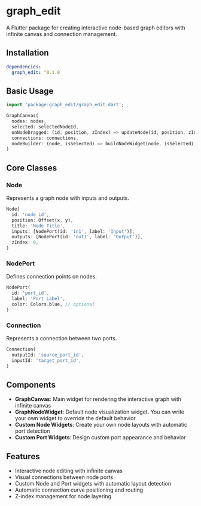 # graph_edit

A Flutter package for creating interactive node-based graph editors with infinite canvas and connection management.

## Installation

```yaml
dependencies:
  graph_edit: ^0.1.0
```

## Basic Usage

```dart
import 'package:graph_edit/graph_edit.dart';

GraphCanvas(
  nodes: nodes,
  selected: selectedNodeId,
  onNodeDragged: (id, position, zIndex) => updateNode(id, position, zIndex),
  connections: connections,
  nodeBuilder: (node, isSelected) => buildNodeWidget(node, isSelected),
)
```

## Core Classes

### Node

Represents a graph node with inputs and outputs.

```dart
Node(
  id: 'node_id',
  position: Offset(x, y),
  title: 'Node Title',
  inputs: [NodePort(id: 'in1', label: 'Input')],
  outputs: [NodePort(id: 'out1', label: 'Output')],
  zIndex: 0,
)
```

### NodePort
Defines connection points on nodes.

```dart
NodePort(
  id: 'port_id',
  label: 'Port Label',
  color: Colors.blue, // optional
)
```

### Connection
Represents a connection between two ports.

```dart
Connection(
  outputId: 'source_port_id',
  inputId: 'target_port_id',
)
```

## Components

- **GraphCanvas**: Main widget for rendering the interactive graph with infinite canvas
- **GraphNodeWidget**: Default node visualization widget. You can write your own widget to override the default behavior.
- **Custom Node Widgets**: Create your own node layouts with automatic port detection
- **Custom Port Widgets**: Design custom port appearance and behavior

## Features

- Interactive node editing with infinite canvas
- Visual connections between node ports
- Custom Node and Port widgets with automatic layout detection
- Automatic connection curve positioning and routing
- Z-index management for node layering
